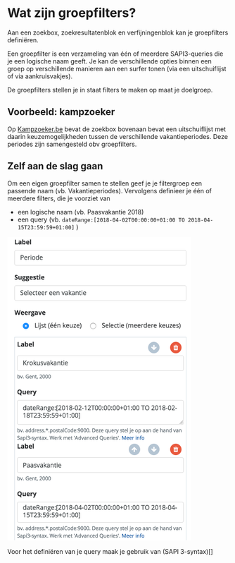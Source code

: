 ---
---

# Wat zijn groepfilters?

Aan een zoekbox, zoekresultatenblok en verfijningenblok kan je groepfilters definiëren. 

Een groepfilter is een verzameling van één of meerdere SAPI3-queries die je een logische naam geeft. Je kan de verschillende opties binnen een groep op verschillende manieren aan een surfer tonen (via een uitschuiflijst of via aankruisvakjes).

De groepfilters stellen je in staat filters te maken op maat je doelgroep. 

## Voorbeeld: kampzoeker
Op [Kampzoeker.be](https://www.kampzoeker.be) bevat de zoekbox bovenaan bevat een uitschuiflijst met daarin keuzemogelijkheden tussen de verschillende vakantieperiodes.
Deze periodes zijn samengesteld obv groepfilters.

## Zelf aan de slag gaan
Om een eigen groepfilter samen te stellen geef je je filtergroep een passende naam (vb. Vakantieperiodes). 
Vervolgens definieer je één of meerdere filters, die je voorziet van
* een logische naam (vb. Paasvakantie 2018)
* een query (vb. ```dateRange:[2018-04-02T00:00:00+01:00 TO 2018-04-15T23:59:59+01:00]``` ) 

![Kampzoeker](/img/kampzoeker.png "Kampzoeker")

Voor het definiëren van je query maak je gebruik van (SAPI 3-syntax)[]
